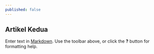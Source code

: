 ```yaml
---
published: false
---
```

## Artikel Kedua

Enter text in [Markdown](http://daringfireball.net/projects/markdown/). Use the toolbar above, or click the **?** button for formatting help.

